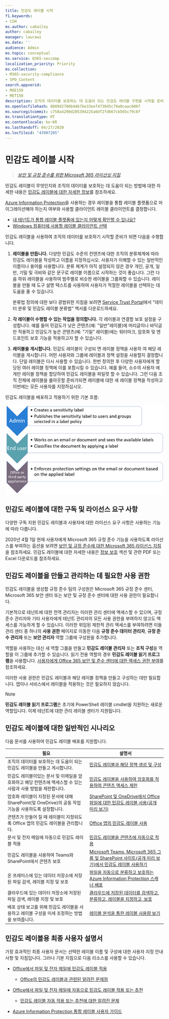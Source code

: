 ```yaml
---
title: 민감도 레이블 시작
f1.keywords:
- CSH
ms.author: cabailey
author: cabailey
manager: laurawi
ms.date: ''
audience: Admin
ms.topic: conceptual
ms.service: O365-seccomp
localization_priority: Priority
ms.collection:
- M365-security-compliance
- SPO_Content
search.appverid:
- MOE150
- MET150
description: 조직의 데이터를 보호하는 데 도움이 되는 민감도 레이블 구현을 시작할 준비가 되었지만 어디서부터 시작해야 할지 모르겠나요? 레이블 여행에 도움이 되는 몇 가지 실용적인 지침을 읽으세요.
ms.openlocfilehash: 8889d2706b4467be33eef473845c79a0caac606f
ms.sourcegitcommit: c758a4290d205394225a0df2fd667cb565c79c8f
ms.translationtype: HT
ms.contentlocale: ko-KR
ms.lasthandoff: 04/27/2020
ms.locfileid: "43907205"
---
```

# <a name="get-started-with-sensitivity-labels"></a>민감도 레이블 시작

>*[보안 및 규정 준수를 위한 Microsoft 365 라이선싱 지침](https://aka.ms/ComplianceSD).*

민감도 레이블이 무엇인지와 조직의 데이터를 보호하는 데 도움이 되는 방법에 대한 자세한 내용은 [민감도 레이블에 대한 자세한 정보](sensitivity-labels.md)를 참조하세요.

[Azure Information Protection](https://docs.microsoft.com/azure/information-protection/what-is-information-protection)을 사용하는 경우 레이블을 통합 레이블 플랫폼으로 마이그레이션해야 하는지 여부와 사용할 클라이언트 레이블 클라이언트를 결정합니다.
- [내 테넌트가 통합 레이블 플랫폼에 있는지 어떻게 확인할 수 있나요?](https://docs.microsoft.com/azure/information-protection/faqs#how-can-i-determine-if-my-tenant-is-on-the-unified-labeling-platform)
- [Windows 컴퓨터에 사용할 레이블 클라이언트 선택](https://docs.microsoft.com/azure/information-protection/rms-client/use-client#choose-which-labeling-client-to-use-for-windows-computers)

민감도 레이블을 사용하여 조직의 데이터를 보호하기 시작할 준비가 되면 다음을 수행합니다.

1. **레이블을 만듭니다.** 다양한 민감도 수준의 컨텐츠에 대한 조직의 분류체계에 따라 민감도 레이블을 작성하고 이름을 지정하십시오. 사용자가 이해할 수 있는 일반적인 이름이나 용어를 사용합니다. 분류 체계가 아직 설정되지 않은 경우 개인, 공개, 일반, 기밀 및 극비와 같은 문구로 레이블 이름으로 시작하는 것이 좋습니다. 그런 다음 하위 레이블을 사용하여 범주별로 비슷한 레이블을 그룹화할 수 있습니다. 레이블을 만들 때 도구 설명 텍스트를 사용하여 사용자가 적절한 레이블을 선택하는 데 도움을 줄 수 있습니다.
    
    분류법 정의에 대한 보다 광범위한 지침을 보려면 [Service Trust Portal](https://aka.ms/DataClassificationWhitepaper)에서 "데이터 분류 및 민감도 레이블 분류법" 백서를 다운로드하세요.

2. **각 레이블이 수행할 수 있는 작업을 정의합니다.** 각 레이블과 연결할 보호 설정을 구성합니다. 예를 들어 민감도가 낮은 콘텐츠(예: "일반"레이블)에 머리글이나 바닥글만 적용하고 민감도가 높은 콘텐츠(예: "기밀" 레이블)에는 워터마크, 암호화 및 엔드포인트 보호 기능을 적용하고자 할 수 있습니다.

3. **레이블을 게시합니다.** 민감도 레이블이 구성되 면 레이블 정책을 사용하 여 해당 레이블을 게시합니다. 어떤 사용자와 그룹에 레이블과 정책 설정을 사용할지 결정합니다. 단일 레이블은 다시 사용할 수 있습니다. 한번 정의한 후 다양한 사용자에게 할당된 여러 레이블 정책에 이를 포함시킬 수 있습니다. 예를 들어, 소수의 사용자 에게만 레이블 정책을 할당하여 민감도 레이블을 파일럿 할 수 있습니다. 그런 다음 조직 전체에 레이블을 롤아웃할 준비가되면 레이블에 대한 새 레이블 정책을 작성하고 이번에는 모든 사용자를 지정하십시오.

민감도 레이블을 배포하고 적용하기 위한 기본 흐름:

![민감도 레이블의 워크플로를 보여 주는 다이어그램](../media/Sensitivity-label-flow.png)

## <a name="subscription-and-licensing-requirements-for-sensitivity-labels"></a>민감도 레이블에 대한 구독 및 라이선스 요구 사항

다양한 구독 지원 민감도 레이블과 사용자에 대한 라이선스 요구 사항은 사용하는 기능에 따라 다릅니다.

2020년 4월 1일 현재 사용자에게 Microsoft 365 규정 준수 기능을 사용하도록 라이선스를 부여하는 옵션을 보려면 [보안 및 규정 준수에 대한 Microsoft 365 라이선스 지침](https://aka.ms/ComplianceSD)을 참조하세요. 민감도 레이블에 대한 자세한 내용은 [정보 보호](https://docs.microsoft.com/office365/servicedescriptions/microsoft-365-service-descriptions/microsoft-365-tenantlevel-services-licensing-guidance/microsoft-365-security-compliance-licensing-guidance#information-protection) 섹션 및 관련 PDF 또는 Excel 다운로드를 참조하세요.

## <a name="permissions-required-to-create-and-manage-sensitivity-labels"></a>민감도 레이블을 만들고 관리하는 데 필요한 사용 권한

민감도 레이블을 생성할 규정 준수 팀의 구성원은 Microsoft 365 규정 준수 센터, Microsoft 365 보안 센터 또는 보안 및 규정 준수 센터에 대한 사용 권한이 필요합니다. 

기본적으로 테넌트에 대한 전역 관리자는 이러한 관리 센터에 액세스할 수 있으며, 규정 준수 관리자와 기타 사용자에게 테넌트 관리자의 모든 사용 권한을 부여하지 않고도 액세스를 가능하게 할 수 있습니다. 이러한 위임된 제한적 관리 액세스를 부여하려면 이들 관리 센터 중 하나의 **사용 권한** 페이지로 이동한 다음 **규정 준수 데이터 관리자**, **규정 준수 관리자** 또는 **보안 관리자** 역할 그룹에 구성원을 추가합니다.

역할을 사용하는 대신 새 역할 그룹을 만들고 **민감도 레이블 관리자** 또는 **조직 구성**을 역할을 이 그룹에 추가할 수 있습니다. 읽기 전용 역할의 경우 **민감도 레이블 읽기 프로그램**을 사용합니다. [사용자에게 Office 365 보안 및 준수 센터에 대한 액세스 권한 부여](https://docs.microsoft.com/microsoft-365/security/office-365-security/grant-access-to-the-security-and-compliance-center)를 참조하세요.

이러한 사용 권한은 민감도 레이블과 해당 레이블 정책을 만들고 구성하는 데만 필요합니다. 앱이나 서비스에서 레이블을 적용하는 것은 필요하지 않습니다.

> [!NOTE]
> **민감도 레이블 읽기 프로그램**은 초기에 PowerShell 레이블 cmdlet을 지원하는 새로운 역할입니다. 이제 테넌트에 대한 관리 레이블 센터가 지원됩니다.

## <a name="common-scenarios-for-sensitivity-labels"></a>민감도 레이블에 대한 일반적인 시나리오

다음 문서를 사용하여 민감도 레이블 배포를 지원합니다.

|필요|설명서|
|----------------|---------------|
|조직의 데이터를 보호하는 데 도움이 되는 민감도 레이블을 만들고 게시합니다.|[민감도 레이블과 해당 정책 생성 및 구성](create-sensitivity-labels.md)|
|민감도 레이블이있는 문서 및 이메일을 암호화하고 해당 컨텐츠에 액세스할 수 있는 사람과 사용 방법을 제한합니다. |[민감도 레이블을 사용하여 암호화를 적용하여 콘텐츠 액세스 제한](encryption-sensitivity-labels.md)|
|암호화 레이블이 지정된 문서에 대해 SharePoint(및 OneDrive)의 공동 작업 기능을 사용하도록 설정합니다. | [SharePoint 및 OneDrive에서 Office 파일에 대한 민감도 레이블 사용(공개 미리 보기)](sensitivity-labels-sharepoint-onedrive-files.md)
|콘텐츠가 만들어 질 때 레이블이 지정되도록 Office 앱의 민감도 레이블을 관리합니다. |[Office 앱의 민감도 레이블 사용](sensitivity-labels-office-apps.md)|
|문서 및 전자 메일에 자동으로 민감도 레이블 적용 | [민감도 레이블을 콘텐츠에 자동으로 적용](apply-sensitivity-label-automatically.md)|
|민감도 레이블을 사용하여 Teams와 SharePoint에서 콘텐츠 보호 |[Microsoft Teams, Microsoft 365 그룹 및 SharePoint 사이트(공개 미리 보기)에서 민감도 레이블 사용하기](sensitivity-labels-teams-groups-sites.md)|
|온 프레미스에 있는 데이터 저장소에 저장된 파일 검색, 레이블 지정 및 보호 |[파일을 자동으로 분류하고 보호하는 Azure Information Protection 스캐너 배포](https://docs.microsoft.com/azure/information-protection/deploy-aip-scanner)|
|클라우드에 있는 데이터 저장소에 저장된 파일 검색, 레이블 지정 및 보호|[클라우드에 저장된 데이터를 검색하고, 분류하고, 레이블을 지정하고, 보호](https://docs.microsoft.com/cloud-app-security/best-practices#discover-classify-label-and-protect-regulated-and-sensitive-data-stored-in-the-cloud)|
|배포 상태 보고를 위해 민감도 레이블을 사용하고 레이블 구성을 미세 조정하는 방법을 보여줍니다.|[레이블 분석을 통한 레이블 사용량 보기](label-analytics.md)|


## <a name="end-user-documentation-for-sensitivity-labels"></a>민감도 레이블용 최종 사용자 설명서

가장 효과적인 최종 사용자 문서는 선택한 레이블 이름 및 구성에 대한 사용자 지정 안내사항 및 지침입니다. 그러나 기본 지침으로 다음 리소스를 사용할 수 있습니다.   

- [Office에서 파일 및 전자 메일에 민감도 레이블 적용](https://support.office.com/article/apply-sensitivity-labels-to-your-files-and-email-in-office-2f96e7cd-d5a4-403b-8bd7-4cc636bae0f9)
    - [Office의 민감도 레이블과 관련된 알려진 문제점](https://support.office.com/en-us/article/known-issues-with-sensitivity-labels-in-office-b169d687-2bbd-4e21-a440-7da1b2743edc)

- [Office에서 파일 및 전자 메일에 자동으로 민감도 레이블 적용 또는 추천](https://support.office.com/article/automatically-apply-or-recommend-sensitivity-labels-to-your-files-and-emails-in-office-622e0d9c-f38c-470a-bcdb-9e90b24d71a1)
    - [민감도 레이블 자동 적용 또는 추천에 대한 알려진 문제](https://support.office.com/article/known-issues-with-automatically-applying-or-recommending-sensitivity-labels-451698ae-311b-4d28-83aa-a839a66f6efc)

- [Azure Information Protection 통합 레이블 사용자 가이드](https://docs.microsoft.com/azure/information-protection/rms-client/clientv2-user-guide)


